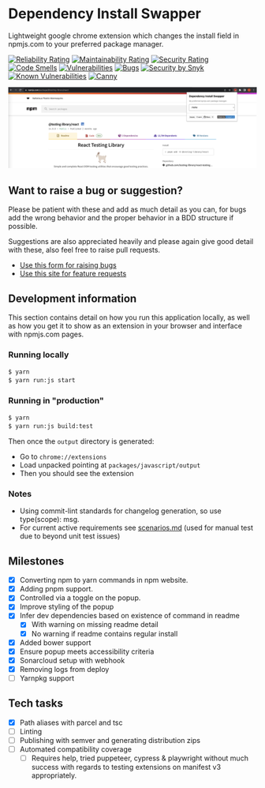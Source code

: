 # Dependency Install Swapper

Lightweight google chrome extension which changes the install field in npmjs.com to your preferred package manager.

[![Reliability Rating](https://sonarcloud.io/api/project_badges/measure?project=craigwh10_dependency_install_swapper&metric=reliability_rating)](https://sonarcloud.io/dashboard?id=craigwh10_dependency_install_swapper)
[![Maintainability Rating](https://sonarcloud.io/api/project_badges/measure?project=craigwh10_dependency_install_swapper&metric=sqale_rating)](https://sonarcloud.io/dashboard?id=craigwh10_dependency_install_swapper)
[![Security Rating](https://sonarcloud.io/api/project_badges/measure?project=craigwh10_dependency_install_swapper&metric=security_rating)](https://sonarcloud.io/dashboard?id=craigwh10_dependency_install_swapper)
[![Code Smells](https://sonarcloud.io/api/project_badges/measure?project=craigwh10_dependency_install_swapper&metric=code_smells)](https://sonarcloud.io/dashboard?id=craigwh10_dependency_install_swapper)
[![Vulnerabilities](https://sonarcloud.io/api/project_badges/measure?project=craigwh10_dependency_install_swapper&metric=vulnerabilities)](https://sonarcloud.io/dashboard?id=craigwh10_dependency_install_swapper)
[![Bugs](https://sonarcloud.io/api/project_badges/measure?project=craigwh10_dependency_install_swapper&metric=bugs)](https://sonarcloud.io/dashboard?id=craigwh10_dependency_install_swapper)
[![Security by Snyk](https://img.shields.io/badge/Security%20by-Snyk-orange.svg?logo=snyk)](https://snyk.io/test/github/craigwh10/dependency_install_swapper)
[![Known Vulnerabilities](https://snyk.io/test/github/craigwh10/dependency_install_swapper/badge.svg)](https://snyk.io/test/github/craigwh10/dependency_install_swapper)
[![Canny](https://img.shields.io/badge/Canny-Suggestions-brightgreen.svg?style=flat-square&logo=canny)](https://dependency-install-swapper.canny.io/feature-requests)


![example](./docs/assets/example.png)

## Want to raise a bug or suggestion?

Please be patient with these and add as much detail as you can, for bugs add the wrong behavior and the proper behavior in a BDD structure if possible.

Suggestions are also appreciated heavily and please again give good detail with these, also feel free to raise pull requests.

- [Use this form for raising bugs](https://github.com/craigwh10/dependency_install_swapper/issues/new)
- [Use this site for feature requests](https://dependency-install-swapper.canny.io/feature-requests)

## Development information

This section contains detail on how you run this application locally, as well as how you get it to show as an extension in your browser and interface with npmjs.com pages.

### Running locally

```sh
$ yarn
$ yarn run:js start
```

### Running in "production"

```sh
$ yarn
$ yarn run:js build:test
```

Then once the `output` directory is generated:

- Go to `chrome://extensions`
- Load unpacked pointing at `packages/javascript/output`
- Then you should see the extension

### Notes

- Using commit-lint standards for changelog generation, so use type(scope): msg.
- For current active requirements see [scenarios.md](./docs/scenarios.md) (used for manual test due to beyond unit test issues)

## Milestones

- [x] Converting npm to yarn commands in npm website.
- [x] Adding pnpm support.
- [x] Controlled via a toggle on the popup.
- [x] Improve styling of the popup
- [x] Infer dev dependencies based on existence of command in readme
  - [x] With warning on missing readme detail
  - [x] No warning if readme contains regular install
- [x] Added bower support
- [x] Ensure popup meets accessibility criteria
- [x] Sonarcloud setup with webhook
- [x] Removing logs from deploy
- [ ] Yarnpkg support

## Tech tasks

- [x] Path aliases with parcel and tsc
- [ ] Linting
- [ ] Publishing with semver and generating distribution zips
- [ ] Automated compatibility coverage
  - [ ] Requires help, tried puppeteer, cypress & playwright without much success with regards to testing extensions on manifest v3 appropriately.
